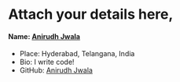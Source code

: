 # Attach your details here,

#### Name: [Anirudh Jwala](github.com/anirudh-jwala)
- Place: Hyderabad, Telangana, India
- Bio: I write code!
- GitHub: [Anirudh Jwala](github.com/anirudh-jwala)
